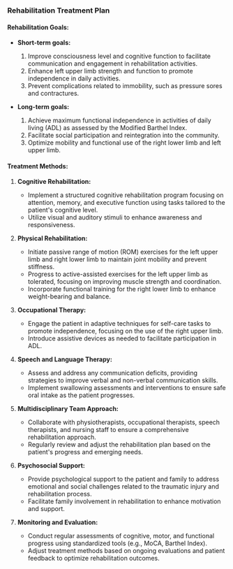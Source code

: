 ### Rehabilitation Treatment Plan

#### Rehabilitation Goals:
- **Short-term goals:**
  1. Improve consciousness level and cognitive function to facilitate communication and engagement in rehabilitation activities.
  2. Enhance left upper limb strength and function to promote independence in daily activities.
  3. Prevent complications related to immobility, such as pressure sores and contractures.

- **Long-term goals:**
  1. Achieve maximum functional independence in activities of daily living (ADL) as assessed by the Modified Barthel Index.
  2. Facilitate social participation and reintegration into the community.
  3. Optimize mobility and functional use of the right lower limb and left upper limb.

#### Treatment Methods:
1. **Cognitive Rehabilitation:**
   - Implement a structured cognitive rehabilitation program focusing on attention, memory, and executive function using tasks tailored to the patient's cognitive level.
   - Utilize visual and auditory stimuli to enhance awareness and responsiveness.

2. **Physical Rehabilitation:**
   - Initiate passive range of motion (ROM) exercises for the left upper limb and right lower limb to maintain joint mobility and prevent stiffness.
   - Progress to active-assisted exercises for the left upper limb as tolerated, focusing on improving muscle strength and coordination.
   - Incorporate functional training for the right lower limb to enhance weight-bearing and balance.

3. **Occupational Therapy:**
   - Engage the patient in adaptive techniques for self-care tasks to promote independence, focusing on the use of the right upper limb.
   - Introduce assistive devices as needed to facilitate participation in ADL.

4. **Speech and Language Therapy:**
   - Assess and address any communication deficits, providing strategies to improve verbal and non-verbal communication skills.
   - Implement swallowing assessments and interventions to ensure safe oral intake as the patient progresses.

5. **Multidisciplinary Team Approach:**
   - Collaborate with physiotherapists, occupational therapists, speech therapists, and nursing staff to ensure a comprehensive rehabilitation approach.
   - Regularly review and adjust the rehabilitation plan based on the patient's progress and emerging needs.

6. **Psychosocial Support:**
   - Provide psychological support to the patient and family to address emotional and social challenges related to the traumatic injury and rehabilitation process.
   - Facilitate family involvement in rehabilitation to enhance motivation and support.

7. **Monitoring and Evaluation:**
   - Conduct regular assessments of cognitive, motor, and functional progress using standardized tools (e.g., MoCA, Barthel Index).
   - Adjust treatment methods based on ongoing evaluations and patient feedback to optimize rehabilitation outcomes.

